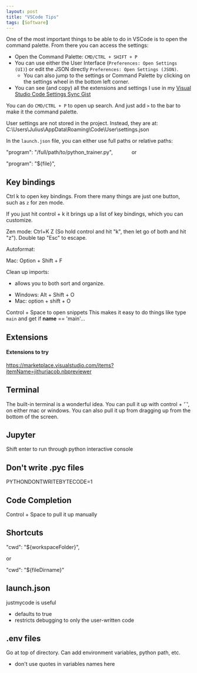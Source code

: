 ```yaml
---
layout: post
title: "VSCode Tips"
tags: [Software]
---
```


One of the most important things to be able to do in VSCode is to open the command palette. From there you can access the settings:

  * Open the Command Palette: `CMD/CTRL + SHIFT + P`
  * You can use either the User Interface (`Preferences: Open Settings (UI)`) or edit the JSON directly `Preferences: Open Settings (JSON)`. 
    * You can also jump to the settings or Command Palette by clicking on the settings wheel in the bottom left corner.
* You can see (and copy) all the extensions and settings I use in my [Visual Studio Code Settings Sync Gist](https://gist.github.com/jss367/6574f6940f7c9603ffd949f42ca4f205)

You can do `CMD/CTRL + P` to open up search. And just add `>` to the bar to make it the command palette.

User settings are not stored in the project. Instead, they are at: C:\Users\Julius\AppData\Roaming\Code\User\settings.json


In the `launch.json` file, you can either use full paths or relative paths:

"program": "/full/path/to/python_trainer.py",
            
or 

"program": "${file}",

## Key bindings

Ctrl k to open key bindings. From there many things are just one button, such as `z` for zen mode.

If you just hit control + k it brings up a list of key bindings, which you can customize.

Zen mode: Ctrl+K Z
(So hold control and hit "k", then let go of both and hit "z"). Double tap "Esc" to escape.


Autoformat:

Mac: Option + Shift + F



Clean up imports:

- allows you to both sort and organize.

* Windows: Alt + Shift + O
* Mac: option + shift + O


Control + Space to open snippets
This makes it easy to do things like type `main` and get if __name__ == 'main'...

## Extensions

#### Extensions to try

https://marketplace.visualstudio.com/items?itemName=jithurjacob.nbpreviewer

## Terminal

The built-in terminal is a wonderful idea. You can pull it up with control + '`', on either mac or windows. You can also pull it up from dragging up from the bottom of the screen.

## Jupyter

Shift enter to run through python interactive console


## Don't write .pyc files

PYTHONDONTWRITEBYTECODE=1

## Code Completion

Control + Space to pull it up manually

## Shortcuts

"cwd": "${workspaceFolder}",

or

"cwd": "${fileDirname}"


## launch.json ##
justmycode is useful
- defaults to true
- restricts debugging to only the user-written code

## .env files ##
Go at top of directory. Can add environment variables, python path, etc.

- don't use quotes in variables names here
